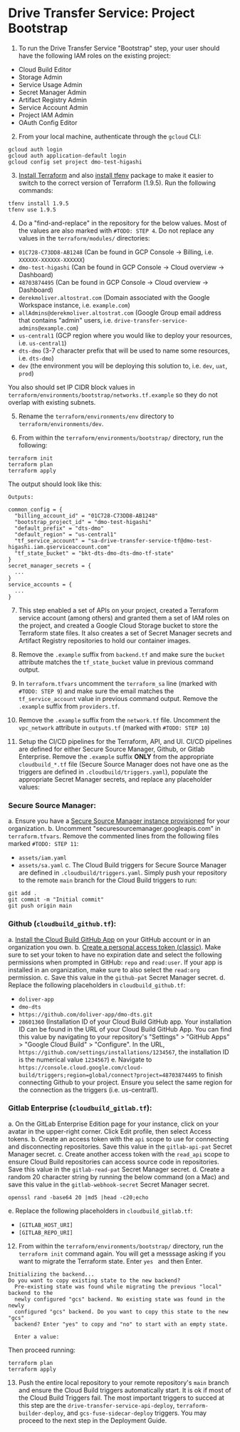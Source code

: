 # Drive Transfer Service: Project Bootstrap

1) To run the Drive Transfer Service "Bootstrap" step, your user should have the following IAM roles on the existing project:
- Cloud Build Editor
- Storage Admin
- Service Usage Admin
- Secret Manager Admin
- Artifact Registry Admin
- Service Account Admin
- Project IAM Admin
- OAuth Config Editor

2) From your local machine, authenticate through the `gcloud` CLI:
```
gcloud auth login
gcloud auth application-default login
gcloud config set project dmo-test-higashi
```

3) [Install Terraform](https://developer.hashicorp.com/terraform/install) and also [install tfenv](https://github.com/tfutils/tfenv) package to make it easier to switch to the correct version of Terraform (1.9.5). Run the following commands:
```
tfenv install 1.9.5
tfenv use 1.9.5
```

4) Do a "find-and-replace" in the  repository for the below values. Most of the values are also marked with `#TODO: STEP 4`. Do not replace any values in the `terraform/modules/` directories:
- `01C728-C73DD8-AB1248` (Can be found in GCP Console -> Billing, i.e. `XXXXXX-XXXXXX-XXXXXX`)
- `dmo-test-higashi` (Can be found in GCP Console -> Cloud overview -> Dashboard)
- `48703874495` (Can be found in GCP Console -> Cloud overview -> Dashboard)
- `derekmoliver.altostrat.com` (Domain associated with the Google Workspace instance, i.e. `example.com`)
- `allAdmins@derekmoliver.altostrat.com` (Google Group email address that contains "admin" users, i.e. `drive-transfer-service-admins@example.com`)
- `us-central1` (GCP region where you would like to deploy your resources, i.e. `us-central1`)
- `dts-dmo` (3-7 character prefix that will be used to name some resources, i.e. `dts-dmo`)
- `dev` (the environment you will be deploying this solution to, i.e. `dev`, `uat`, `prod`)

You also should set IP CIDR block values in `terraform/environments/bootstrap/networks.tf.example` so they do not overlap with existing subnets.

5) Rename the `terraform/environments/env` directory to `terraform/environments/dev`.

6) From within the `terraform/environments/bootstrap/` directory, run the following:
```
terraform init
terraform plan
terraform apply
```
The output should look like this:
```
Outputs:

common_config = {
  "billing_account_id" = "01C728-C73DD8-AB1248"
  "bootstrap_project_id" = "dmo-test-higashi"
  "default_prefix" = "dts-dmo"
  "default_region" = "us-central1"
  "tf_service_account" = "sa-drive-transfer-service-tf@dmo-test-higashi.iam.gserviceaccount.com"
  "tf_state_bucket" = "bkt-dts-dmo-dts-dmo-tf-state"
}
secret_manager_secrets = {
  ...
}
service_accounts = {
  ...
}
```

7) This step enabled a set of APIs on your project, created a Terraform service account (among others) and granted them a set of IAM roles on the project, and created a Google Cloud Storage bucket to store the Terraform state files. It also creates a set of Secret Manager secrets and Artifact Registry repositories to hold our container images.

8) Remove the `.example` suffix from `backend.tf` and make sure the `bucket` attribute matches the `tf_state_bucket` value in previous command output.

9) In `terraform.tfvars` uncomment the `terraform_sa` line (marked with `#TODO: STEP 9`)  and make sure the email matches the `tf_service_account` value in previous command output. Remove the `.example` suffix from `providers.tf`.

10) Remove the `.example` suffix from the `network.tf` file. Uncomment the `vpc_network` attribute in `outputs.tf` (marked with `#TODO: STEP 10`)

11) Setup the CI/CD pipelines for the Terraform, API, and UI. CI/CD pipelines are defined for either Secure Source Manager, Github, or Gitlab Enterprise. Remove the `.example` suffix **ONLY** from the appropriate `cloudbuild_*.tf` file (Secure Source Manager does not have one as the triggers are defined in `.cloudbuild/triggers.yaml`), populate the appropriate Secret Manager secrets, and replace any placeholder values:

### Secure Source Manager:
a. Ensure you have a [Secure Source Manager instance provisioned](https://cloud.google.com/secure-source-manager/docs/create-instance) for your organization.
b. Uncomment "securesourcemanager.googleapis.com" in `terraform.tfvars`. Remove the commented lines from the following files marked `#TODO: STEP 11`:
- `assets/iam.yaml`
- `assets/sa.yaml`
c. The Cloud Build triggers for Secure Source Manager are defined in `.cloudbuild/triggers.yaml`. Simply push your repository to the remote `main` branch for the Cloud Build triggers to run:
```
git add .
git commit -m "Initial commit"
git push origin main
```

### Github (`cloudbuild_github.tf`):
a. [Install the Cloud Build GitHub App](https://github.com/apps/google-cloud-build) on your GitHub account or in an organization you own.
b. [Create a personal access token (classic)](https://docs.github.com/en/authentication/keeping-your-account-and-data-secure/creating-a-personal-access-token). Make sure to set your token to have no expiration date and select the following permissions when prompted in GitHub: `repo` and `read:user`. If your app is installed in an organization, make sure to also select the `read:org` permission.
c. Save this value in the `github-pat` Secret Manager secret.
d. Replace the following placeholders in `cloudbuild_github.tf`:
- `doliver-app`
- `dmo-dts`
- `https://github.com/doliver-app/dmo-dts.git`
- `28601360` (Installation ID of your Cloud Build GitHub app. Your installation ID can be found in the URL of your Cloud Build GitHub App. You can find this value by navigating to your repository's "Settings" > "GitHub Apps" > "Google Cloud Build" > "Configure". In the URL, `https://github.com/settings/installations/1234567`, the installation ID is the numerical value `1234567`)
e. Navigate to `https://console.cloud.google.com/cloud-build/triggers;region=global/connect?project=48703874495` to finish connecting Github to your project. Ensure you select the same region for the connection as the triggers (i.e. us-central1).

### Gitlab Enterprise (`cloudbuild_gitlab.tf`):
a. On the GitLab Enterprise Edition page for your instance, click on your avatar in the upper-right corner. Click Edit profile, then select Access tokens.
b. Create an access token with the `api` scope to use for connecting and disconnecting repositories. Save this value in the `gitlab-api-pat` Secret Manager secret.
c. Create another access token with the `read_api` scope to ensure Cloud Build repositories can access source code in repositories. Save this value in the `gitlab-read-pat` Secret Manager secret.
d. Create a random 20 character string by running the below command (on a Mac) and save this value in the `gitlab-webhook-secret` Secret Manager secret.
```
openssl rand -base64 20 |md5 |head -c20;echo
```
e. Replace the following placeholders in `cloudbuild_gitlab.tf`:
- `[GITLAB_HOST_URI]`
- `[GITLAB_REPO_URI]`

12) From within the `terraform/environments/bootstrap/` directory, run the `terraform init` command again. You will get a messsage asking if you want to migrate the Terraform state. Enter `yes ` and then Enter.
```
Initializing the backend...
Do you want to copy existing state to the new backend?
  Pre-existing state was found while migrating the previous "local" backend to the
  newly configured "gcs" backend. No existing state was found in the newly
  configured "gcs" backend. Do you want to copy this state to the new "gcs"
  backend? Enter "yes" to copy and "no" to start with an empty state.

  Enter a value:
```

Then proceed running:
```
terraform plan
terraform apply
```

13) Push the entire local repository to your remote repository's `main` branch and ensure the Cloud Build triggers automatically start. It is ok if most of the Cloud Build Triggers fail. The most important triggers to succed at this step are the `drive-transfer-service-api-deploy`, `terraform-builder-deploy`, and  `gcs-fuse-sidecar-deploy` triggers. You may proceed to the next step in the Deployment Guide.